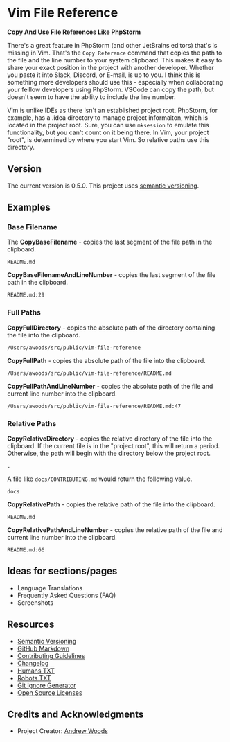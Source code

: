 
# Vim File Reference 

__Copy And Use File References Like PhpStorm__

There's a great feature in PhpStorm (and other JetBrains editors) that's is
missing in Vim. That's the `Copy Reference` command that copies the path to the
file and the line number to your system clipboard. This makes it easy to share
your exact position in the project with another developer. Whether you paste it
into Slack, Discord, or E-mail, is up to you. I think this is something more
developers should use this - especially when collaborating your felllow
developers using PhpStorm. VSCode can copy the path, but doesn't seem to have
the ability to include the line number.

Vim is unlike IDEs as there isn't an established project root. PhpStorm, for
example, has a .idea directory to manage project informaiton, which is located
in the project root. Sure, you can use `mksession` to emulate this
functionality, but you can't count on it being there. In Vim, your project
"root", is determined by where you start Vim. So relative paths use this
directory.


## Version

The current version is 0.5.0. This project uses [semantic versioning](http://semver.org).


## Examples

### Base Filename

The **CopyBaseFilename** - copies the last segment of the file path in the
clipboard.

```
README.md
```

**CopyBaseFilenameAndLineNumber** - copies the last segment of the file path in
the clipboard.

```
README.md:29
```

### Full Paths

**CopyFullDirectory** - copies the absolute path of the directory containing
the file into the clipboard.

```
/Users/awoods/src/public/vim-file-reference
```

**CopyFullPath** - copies the absolute path of the file into the clipboard.

```
/Users/awoods/src/public/vim-file-reference/README.md
```

**CopyFullPathAndLineNumber** - copies the absolute path of the file and
current line number into the clipboard.

```
/Users/awoods/src/public/vim-file-reference/README.md:47
```

### Relative Paths

**CopyRelativeDirectory** - copies the relative directory of the file into the
clipboard. If the current file is in the "project root", this will return
a period. Otherwise, the path will begin with the directory below the project
root.

```
.
```

A file like `docs/CONTRIBUTING.md` would return the following value.

```
docs
```

**CopyRelativePath** - copies the relative path of the file into the clipboard.

```
README.md
```

**CopyRelativePathAndLineNumber** - copies the relative path of the file and
current line number into the clipboard.

```
README.md:66
```

## Ideas for sections/pages

* Language Translations
* Frequently Asked Questions (FAQ)
* Screenshots



## Resources

* [Semantic Versioning](http://semver.org)
* [GitHub Markdown](https://help.github.com/categories/writing-on-github/)
* [Contributing Guidelines](https://help.github.com/articles/setting-guidelines-for-repository-contributors/)
* [Changelog](docs/CHANGELOG.md)
* [Humans TXT](http://humanstxt.org/)
* [Robots TXT](http://www.robotstxt.org/) 
* [Git Ignore Generator](https://www.gitignore.io/)
* [Open Source Licenses](http://opensource.org/licenses/GPL-3.0)



## Credits and Acknowledgments

* Project Creator: [Andrew Woods](https://andrewwoods.net)

